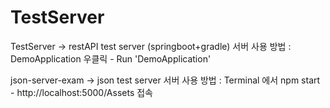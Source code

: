 # TestServer

TestServer -> restAPI test server (springboot+gradle)
서버 사용 방법 : DemoApplication 우클릭 - Run 'DemoApplication'

json-server-exam -> json test server
서버 사용 방법 : Terminal 에서 npm start - http://localhost:5000/Assets 접속

